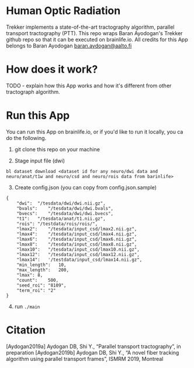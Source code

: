 # Human Optic Radiation

Trekker implements a state-of-the-art tractography algorithm, parallel transport tractography (PTT). This repo wraps Baran Ayodogan's Trekker github repo so that it can be executed on brainlife.io. All credits for this App belongs to Baran Ayodogan <baran.aydogan@aalto.fi>

# How does it work?

TODO - explain how this App works and how it's different from other tractograph algorithm. 

# Run this App

You can run this App on brainlife.io, or if you'd like to run it locally, you ca do the following.

1) git clone this repo on your machine

2) Stage input file (dwi)

```
bl dataset download <dataset id for any neuro/dwi data and neuro/anat/t1w and neuro/csd and neuro/rois data from barinlife>
```

3) Create config.json (you can copy from config.json.sample)

```
{
	"dwi":	"/tesdata/dwi/dwi.nii.gz",
	"bvals":	"/tesdata/dwi/dwi.bvals",
	"bvecs":	"/tesdata/dwi/dwi.bvecs",
	"t1":	"/tesdata/anat/t1.nii.gz",
	"rois":	"/testdata/rois/rois/",
	"lmax2":	"/tesdata/input_csd/lmax2.nii.gz",
	"lmax4":	"/tesdata/input_csd/lmax4.nii.gz",
	"lmax6":	"/tesdata/input_csd/lmax6.nii.gz",
	"lmax8":	"/tesdata/input_csd/lmax8.nii.gz",
	"lmax10":	"/tesdata/input_csd/lmax10.nii.gz",
	"lmax12":	"/tesdata/input_csd/lmax12.nii.gz",
	"lmax14":	'/testdata/input_csd/lmax14.nii.gz",
	"min_length":	10,
	"max_length":	200,
	"lmax":	8,
	"count":	500,
	"seed_roi":	"8109",
	"term_roi":	"2"
}
```

4) run `./main`

# Citation

[Aydogan2019a]	Aydogan DB, Shi Y., “Parallel transport tractography”, in preparation
[Aydogan2019b]	Aydogan DB, Shi Y., “A novel fiber tracking algorithm using parallel transport frames”, ISMRM 2019, Montreal

